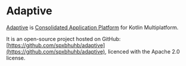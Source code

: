 # Adaptive

[Adaptive](def://) is [Consolidated Application Platform](def://) for Kotlin Multiplatform.

It is an open-source project hosted on GitHub: [https://github.com/spxbhuhb/adaptive](https://github.com/spxbhuhb/adaptive), licenced
with the Apache 2.0 license.